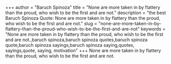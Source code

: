 +++
author = "Baruch Spinoza"
title = "None are more taken in by flattery than the proud, who wish to be the first and are not."
description = "the best Baruch Spinoza Quote: None are more taken in by flattery than the proud, who wish to be the first and are not."
slug = "none-are-more-taken-in-by-flattery-than-the-proud-who-wish-to-be-the-first-and-are-not"
keywords = "None are more taken in by flattery than the proud, who wish to be the first and are not.,baruch spinoza,baruch spinoza quotes,baruch spinoza quote,baruch spinoza sayings,baruch spinoza saying,quotes, sayings,quote, saying, motivation"
+++
None are more taken in by flattery than the proud, who wish to be the first and are not.
